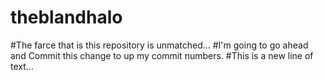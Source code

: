 # theblandhalo
#The farce that is this repository is unmatched...
#I'm going to go ahead and Commit this change to up my commit numbers.
#This is a new line of text...
#
#
